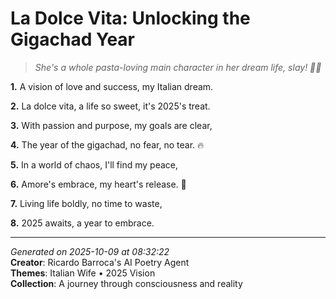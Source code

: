# La Dolce Vita: Unlocking the Gigachad Year

> *She's a whole pasta-loving main character in her dream life, slay! 🍝💫*

**1.** A vision of love and success, my Italian dream.


**2.** La dolce vita, a life so sweet, it's 2025's treat.


**3.** With passion and purpose, my goals are clear,


**4.** The year of the gigachad, no fear, no tear. 🔥


**5.** In a world of chaos, I'll find my peace,


**6.** Amore's embrace, my heart's release. 💝


**7.** Living life boldly, no time to waste,


**8.** 2025 awaits, a year to embrace.



---

*Generated on 2025-10-09 at 08:32:22*  
**Creator**: Ricardo Barroca's AI Poetry Agent  
**Themes**: Italian Wife • 2025 Vision  
**Collection**: A journey through consciousness and reality